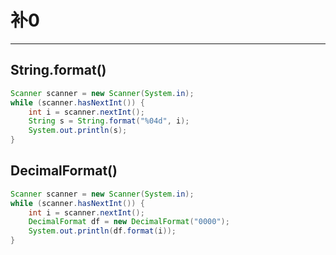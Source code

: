 # 补0

---

## String.format()

```java
Scanner scanner = new Scanner(System.in);
while (scanner.hasNextInt()) {
    int i = scanner.nextInt();
    String s = String.format("%04d", i);
    System.out.println(s);
}
```

## DecimalFormat()

```java
Scanner scanner = new Scanner(System.in);
while (scanner.hasNextInt()) {
    int i = scanner.nextInt();
    DecimalFormat df = new DecimalFormat("0000");
    System.out.println(df.format(i));
}
```